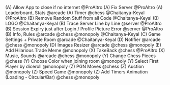(A) Allow App to close if no internet @ProAltro
(A) Fix Server @ProAltro
(A) Leaderboard, Stats @arcade
(A) Timer @chess @Chaitanya-Keyal @ProAltro
(B) Remove Random Stuff from all Code @Chaitanya-Keyal
(B) LOGO @Chaitanya-Keyal
(B) Trace Server Line by Line @server @ProAltro
(B) Session Expiry just after Login / Profile Picture Error @server @ProAltro
(B) Info, Rules @arcade @chess @monopoly @Chaitanya-Keyal
(C) Game Settings + Private Room @arcade @Chaitanya-Keyal
(D) Notifier @arcade @chess @monopoly
(D) Images Resizer @arcade @chess @monopoly
(E) Add Hilarious Trade Meme @monopoly
(X) TakeBack @chess @ProAltro
(X) Music, Sounds @arcade @chess @monopoly
(Y) Change Chess Pieces @chess
(Y) Choose Color when joining room @monopoly
(Y) Select First Player by diceroll @monopoly
(Z) PGN Moves @chess
(Z) Auction @monopoly
(Z) Speed Game @monopoly
(Z) Add Timers Animation (Loading - Circular/Bar) @chess @monopoly
